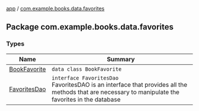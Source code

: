 [app](../index.md) / [com.example.books.data.favorites](./index.md)

## Package com.example.books.data.favorites

### Types

| Name | Summary |
|---|---|
| [BookFavorite](-book-favorite/index.md) | `data class BookFavorite` |
| [FavoritesDao](-favorites-dao/index.md) | `interface FavoritesDao`<br>FavoritesDAO is an interface that provides all the methods that are necessary to manipulate the favorites in the database |
